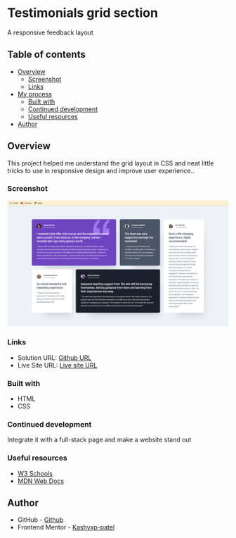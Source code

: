 # Testimonials grid section

A responsive feedback layout

## Table of contents

- [Overview](#overview)
  - [Screenshot](#screenshot)
  - [Links](#links)
- [My process](#my-process)
  - [Built with](#built-with)
  - [Continued development](#continued-development)
  - [Useful resources](#useful-resources)
- [Author](#author)

## Overview

This project helped me understand the grid layout in CSS and neat little tricks to use in responsive design and improve user experience..

### Screenshot

![](./images/result.png)

### Links

- Solution URL: [Github URL](https://github.com/Kashyxp-patel/Testimonials-grid-section)
- Live Site URL: [Live site URL]()


### Built with
- HTML
- CSS

### Continued development

Integrate it with a full-stack page and make a website stand out

### Useful resources

- [W3 Schools](https://www.w3schools.com/cssref/index.php)
- [MDN Web Docs](https://developer.mozilla.org/en-US/docs/Web/CSS)

## Author

- GitHub - [Github](https://github.com/Kashyxp-patel)
- Frontend Mentor - [Kashyxp-patel](https://www.frontendmentor.io/profile/Kashyxp-patel)


